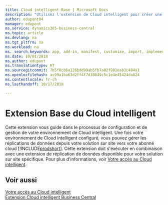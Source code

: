 ```yaml
---
title: Cloud intelligent Base | Microsoft Docs
description: "Utilisez l'extension de Cloud intelligent pour créer une copie cloud de vos données afin d'être connecté au Cloud intelligent."
author: edupont04
manager: edupont
ms.service: dynamics365-business-central
ms.topic: article
ms.devlang: na
ms.tgt_pltfrm: na
ms.workload: na
ms. search.keywords: app, add-in, manifest, customize, import, implement
ms.date: 10/01/2018
ms.author: edupont
ms.translationtype: HT
ms.sourcegitcommit: 7b5f8cb6a126bdd99ab5fb7a82f981eab1c484a1
ms.openlocfilehash: ac99a1ba63d2ff4f7d30049c5c1e4e45424da824
ms.contentlocale: fr-ch
ms.lasthandoff: 10/17/2018

---
```


# <a name="intelligent-cloud-base-extension"></a>Extension Base du Cloud intelligent

Cette extension vous guide dans le processus de configuration et de gestion de votre environnement de Cloud intelligent. Une fois votre environnement de Cloud intelligent configuré, vous pouvez gérer les réplications de données depuis votre solution sur site vers votre abonné cloud [!INCLUDE[prodshort](includes/prodshort.md)]. Cette extension doit s'exécuter en combinaison avec une extension de réplication de données disponible pour votre solution sur site spécifique. Pour plus d'informations, voir [Votre accès au Cloud intelligent](about-intelligent-cloud.md).  

## <a name="see-also"></a>Voir aussi

[Votre accès au Cloud intelligent](about-intelligent-cloud.md)  
[Extension Cloud intelligent Business Central](ui-extensions-data-replication.md)  

